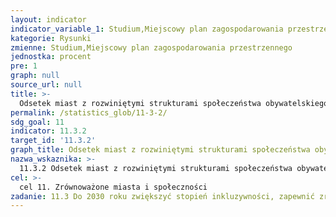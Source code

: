 ```yaml
---
layout: indicator
indicator_variable_1: Studium,Miejscowy plan zagospodarowania przestrzennego
kategorie: Rysunki
zmienne: Studium,Miejscowy plan zagospodarowania przestrzennego
jednostka: procent
pre: 1
graph: null
source_url: null
title: >-
  Odsetek miast z rozwiniętymi strukturami społeczeństwa obywatelskiego umożliwiającymi bezpośredni udział w planowaniu i zarządzaniu przestrzennym w sposób regularny i demokratyczny
permalink: /statistics_glob/11-3-2/
sdg_goal: 11
indicator: 11.3.2
target_id: '11.3.2'
graph_title: Odsetek miast z rozwiniętymi strukturami społeczeństwa obywatelskiego umożliwiającymi bezpośredni udział w planowaniu i zarządzaniu przestrzennym w sposób regularny i demokratyczny
nazwa_wskaznika: >-
  11.3.2 Odsetek miast z rozwiniętymi strukturami społeczeństwa obywatelskiego umożliwiającymi bezpośredni udział w planowaniu i zarządzaniu przestrzennym w sposób regularny i demokratyczny
cel: >-
  cel 11. Zrównoważone miasta i społeczności
zadanie: 11.3 Do 2030 roku zwiększyć stopień inkluzywności, zapewnić zrównoważoną urbanizację i partycypację w zintegrowanym i zrównoważonym planowaniu i gospodarowaniu osiedlami ludzkimi we wszystkich krajach
---
```

